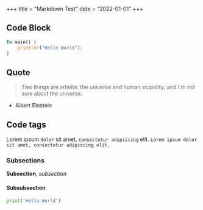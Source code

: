 +++
title = "Markdown Test"
date = "2022-01-01"
+++

## Code Block

```rust
fn main() {
    println!("Hello World");
}
```

## Quote

> Two things are infinite: the universe and human stupidity; and I'm not sure about the universe.
- Albert Einstein


## Code tags

Lorem ipsum `dolor` sit amet, `consectetur adipiscing` elit. 
`Lorem ipsum dolor sit amet, consectetur adipiscing elit.`

### Subsections

**Subsection**, *subsection*

#### Subsubsection

```python
print('Hello World')
```